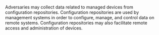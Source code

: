 Adversaries may collect data related to managed devices from configuration repositories. Configuration repositories are used by management systems in order to configure, manage, and control data on remote systems. Configuration repositories may also facilitate remote access and administration of devices.
